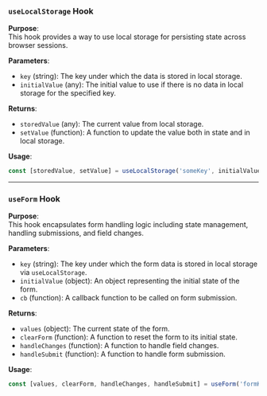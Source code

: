 ### `useLocalStorage` Hook

**Purpose**:  
This hook provides a way to use local storage for persisting state across browser sessions.

**Parameters**:
- `key` (string): The key under which the data is stored in local storage.
- `initialValue` (any): The initial value to use if there is no data in local storage for the specified key.

**Returns**:
- `storedValue` (any): The current value from local storage.
- `setValue` (function): A function to update the value both in state and in local storage.

**Usage**:
```javascript
const [storedValue, setValue] = useLocalStorage('someKey', initialValue);
```

---

### `useForm` Hook

**Purpose**:  
This hook encapsulates form handling logic including state management, handling submissions, and field changes.

**Parameters**:
- `key` (string): The key under which the form data is stored in local storage via `useLocalStorage`.
- `initialValue` (object): An object representing the initial state of the form.
- `cb` (function): A callback function to be called on form submission.

**Returns**:
- `values` (object): The current state of the form.
- `clearForm` (function): A function to reset the form to its initial state.
- `handleChanges` (function): A function to handle field changes.
- `handleSubmit` (function): A function to handle form submission.

**Usage**:
```javascript
const [values, clearForm, handleChanges, handleSubmit] = useForm('formKey', initialValue, callback);
```
